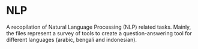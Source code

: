 # NLP
A recopilation of Natural Language Processing (NLP) related tasks. Mainly, the files represent a survey of tools to create a question-answering tool for different languages (arabic, bengali and indonesian).
